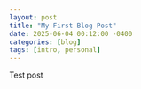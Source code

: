 ```yaml
---
layout: post
title: "My First Blog Post"
date: 2025-06-04 00:12:00 -0400
categories: [blog]
tags: [intro, personal]
---
```


Test post
